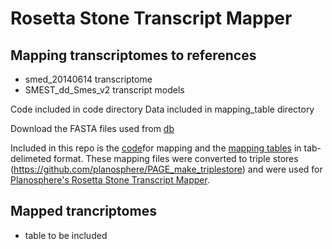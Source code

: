 # Rosetta Stone Transcript Mapper

Mapping transcriptomes to references 
---------------
  - smed_20140614 transcriptome
  - SMEST_dd_Smes_v2 transcript models  

Code included in code directory
Data included in mapping_table directory

Download the FASTA files used from [db](https://planosphere.stowers.org/pub/analysis/rosetta/rosettastone_dbs_fastas_2020.tgz)  


Included in this repo is the [code](https://github.com/planosphere/RosettaStone/tree/master/code/)for mapping and the [mapping tables](https://github.com/planosphere/RosettaStone/tree/master/mapping_tables/2020/) in tab-delimeted format. These mapping files were converted to triple stores (https://github.com/planosphere/PAGE_make_triplestore) and were used for [Planosphere's Rosetta Stone Transcript Mapper](https://planosphere.stowers.org/search/rosettastone/blaze).



Mapped trancriptomes
---------------
  - table to be included

